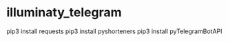 # illuminaty_telegram

pip3 install requests
pip3 install pyshorteners
pip3 install pyTelegramBotAPI
